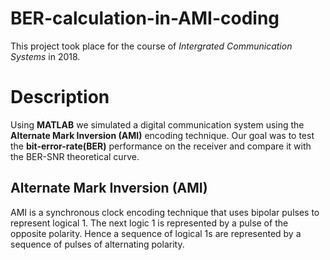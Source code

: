 # BER-calculation-in-AMI-coding

This project took place for the course of *Intergrated Communication Systems* in 2018. 

# Description

Using **MATLAB** we simulated a digital communication system using the **Alternate Mark Inversion (AMI)** encoding technique. Our goal was to test the **bit-error-rate(BER)** performance on the receiver and compare it with the ΒΕR-SNR theoretical curve.

## Alternate Mark Inversion (AMI)

AMI is a synchronous clock encoding technique that uses bipolar pulses to represent logical 1. The next logic 1 is represented by a pulse of the opposite polarity. Hence a sequence of logical 1s are represented by a sequence of pulses of alternating polarity. 
